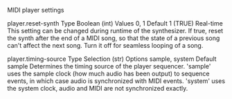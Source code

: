 MIDI player settings

player.reset-synth
Type
Boolean (int)
Values
0, 1
Default
1 (TRUE)
Real-time
This setting can be changed during runtime of the synthesizer.
If true, reset the synth after the end of a MIDI song, so that the state of a previous song can't affect the next song. Turn it off for seamless looping of a song.

player.timing-source
Type
Selection (str)
Options
sample, system
Default
sample
Determines the timing source of the player sequencer. 'sample' uses the sample clock (how much audio has been output) to sequence events, in which case audio is synchronized with MIDI events. 'system' uses the system clock, audio and MIDI are not synchronized exactly.
